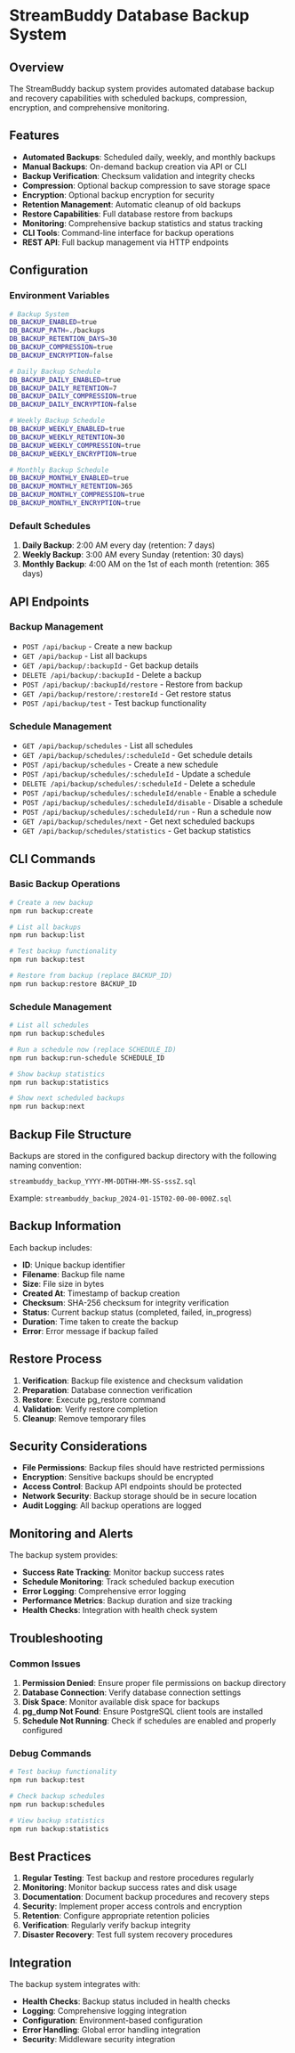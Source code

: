 # StreamBuddy Database Backup System

## Overview

The StreamBuddy backup system provides automated database backup and recovery capabilities with scheduled backups, compression, encryption, and comprehensive monitoring.

## Features

- **Automated Backups**: Scheduled daily, weekly, and monthly backups
- **Manual Backups**: On-demand backup creation via API or CLI
- **Backup Verification**: Checksum validation and integrity checks
- **Compression**: Optional backup compression to save storage space
- **Encryption**: Optional backup encryption for security
- **Retention Management**: Automatic cleanup of old backups
- **Restore Capabilities**: Full database restore from backups
- **Monitoring**: Comprehensive backup statistics and status tracking
- **CLI Tools**: Command-line interface for backup operations
- **REST API**: Full backup management via HTTP endpoints

## Configuration

### Environment Variables

```bash
# Backup System
DB_BACKUP_ENABLED=true
DB_BACKUP_PATH=./backups
DB_BACKUP_RETENTION_DAYS=30
DB_BACKUP_COMPRESSION=true
DB_BACKUP_ENCRYPTION=false

# Daily Backup Schedule
DB_BACKUP_DAILY_ENABLED=true
DB_BACKUP_DAILY_RETENTION=7
DB_BACKUP_DAILY_COMPRESSION=true
DB_BACKUP_DAILY_ENCRYPTION=false

# Weekly Backup Schedule
DB_BACKUP_WEEKLY_ENABLED=true
DB_BACKUP_WEEKLY_RETENTION=30
DB_BACKUP_WEEKLY_COMPRESSION=true
DB_BACKUP_WEEKLY_ENCRYPTION=true

# Monthly Backup Schedule
DB_BACKUP_MONTHLY_ENABLED=true
DB_BACKUP_MONTHLY_RETENTION=365
DB_BACKUP_MONTHLY_COMPRESSION=true
DB_BACKUP_MONTHLY_ENCRYPTION=true
```

### Default Schedules

1. **Daily Backup**: 2:00 AM every day (retention: 7 days)
2. **Weekly Backup**: 3:00 AM every Sunday (retention: 30 days)
3. **Monthly Backup**: 4:00 AM on the 1st of each month (retention: 365 days)

## API Endpoints

### Backup Management

- `POST /api/backup` - Create a new backup
- `GET /api/backup` - List all backups
- `GET /api/backup/:backupId` - Get backup details
- `DELETE /api/backup/:backupId` - Delete a backup
- `POST /api/backup/:backupId/restore` - Restore from backup
- `GET /api/backup/restore/:restoreId` - Get restore status
- `POST /api/backup/test` - Test backup functionality

### Schedule Management

- `GET /api/backup/schedules` - List all schedules
- `GET /api/backup/schedules/:scheduleId` - Get schedule details
- `POST /api/backup/schedules` - Create a new schedule
- `POST /api/backup/schedules/:scheduleId` - Update a schedule
- `DELETE /api/backup/schedules/:scheduleId` - Delete a schedule
- `POST /api/backup/schedules/:scheduleId/enable` - Enable a schedule
- `POST /api/backup/schedules/:scheduleId/disable` - Disable a schedule
- `POST /api/backup/schedules/:scheduleId/run` - Run a schedule now
- `GET /api/backup/schedules/next` - Get next scheduled backups
- `GET /api/backup/schedules/statistics` - Get backup statistics

## CLI Commands

### Basic Backup Operations

```bash
# Create a new backup
npm run backup:create

# List all backups
npm run backup:list

# Test backup functionality
npm run backup:test

# Restore from backup (replace BACKUP_ID)
npm run backup:restore BACKUP_ID
```

### Schedule Management

```bash
# List all schedules
npm run backup:schedules

# Run a schedule now (replace SCHEDULE_ID)
npm run backup:run-schedule SCHEDULE_ID

# Show backup statistics
npm run backup:statistics

# Show next scheduled backups
npm run backup:next
```

## Backup File Structure

Backups are stored in the configured backup directory with the following naming convention:

```
streambuddy_backup_YYYY-MM-DDTHH-MM-SS-sssZ.sql
```

Example: `streambuddy_backup_2024-01-15T02-00-00-000Z.sql`

## Backup Information

Each backup includes:

- **ID**: Unique backup identifier
- **Filename**: Backup file name
- **Size**: File size in bytes
- **Created At**: Timestamp of backup creation
- **Checksum**: SHA-256 checksum for integrity verification
- **Status**: Current backup status (completed, failed, in_progress)
- **Duration**: Time taken to create the backup
- **Error**: Error message if backup failed

## Restore Process

1. **Verification**: Backup file existence and checksum validation
2. **Preparation**: Database connection verification
3. **Restore**: Execute pg_restore command
4. **Validation**: Verify restore completion
5. **Cleanup**: Remove temporary files

## Security Considerations

- **File Permissions**: Backup files should have restricted permissions
- **Encryption**: Sensitive backups should be encrypted
- **Access Control**: Backup API endpoints should be protected
- **Network Security**: Backup storage should be in secure location
- **Audit Logging**: All backup operations are logged

## Monitoring and Alerts

The backup system provides:

- **Success Rate Tracking**: Monitor backup success rates
- **Schedule Monitoring**: Track scheduled backup execution
- **Error Logging**: Comprehensive error logging
- **Performance Metrics**: Backup duration and size tracking
- **Health Checks**: Integration with health check system

## Troubleshooting

### Common Issues

1. **Permission Denied**: Ensure proper file permissions on backup directory
2. **Database Connection**: Verify database connection settings
3. **Disk Space**: Monitor available disk space for backups
4. **pg_dump Not Found**: Ensure PostgreSQL client tools are installed
5. **Schedule Not Running**: Check if schedules are enabled and properly configured

### Debug Commands

```bash
# Test backup functionality
npm run backup:test

# Check backup schedules
npm run backup:schedules

# View backup statistics
npm run backup:statistics
```

## Best Practices

1. **Regular Testing**: Test backup and restore procedures regularly
2. **Monitoring**: Monitor backup success rates and disk usage
3. **Documentation**: Document backup procedures and recovery steps
4. **Security**: Implement proper access controls and encryption
5. **Retention**: Configure appropriate retention policies
6. **Verification**: Regularly verify backup integrity
7. **Disaster Recovery**: Test full system recovery procedures

## Integration

The backup system integrates with:

- **Health Checks**: Backup status included in health checks
- **Logging**: Comprehensive logging integration
- **Configuration**: Environment-based configuration
- **Error Handling**: Global error handling integration
- **Security**: Middleware security integration
